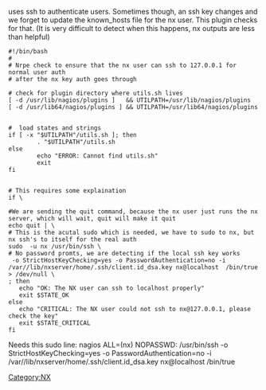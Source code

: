 <NX> uses ssh to authenticate users. Sometimes though, an ssh key
changes and we forget to update the known\_hosts file for the nx user.
This plugin checks for that. (It is very difficult to detect when this
happens, nx outputs are less than helpful)

    #!/bin/bash
    #
    # Nrpe check to ensure that the nx user can ssh to 127.0.0.1 for normal user auth
    # after the nx key auth goes through

    # check for plugin directory where utils.sh lives
    [ -d /usr/lib/nagios/plugins ]   && UTILPATH=/usr/lib/nagios/plugins
    [ -d /usr/lib64/nagios/plugins ] && UTILPATH=/usr/lib64/nagios/plugins


    #  load states and strings
    if [ -x "$UTILPATH"/utils.sh ]; then
            . "$UTILPATH"/utils.sh
    else
            echo "ERROR: Cannot find utils.sh"
            exit
    fi


    # This requires some explaination
    if \

    #We are sending the quit command, because the nx user just runs the nx server, which will wait, quit will make it quit
    echo quit | \ 
    # This is the acutal sudo which is needed, we have to sudo to nx, but nx ssh's to itself for the real auth
    sudo  -u nx /usr/bin/ssh \
    # No password promts, we are detecting if the local ssh key works
     -o StrictHostKeyChecking=yes -o PasswordAuthentication=no -i /var//lib/nxserver/home/.ssh/client.id_dsa.key nx@localhost  /bin/true > /dev/null \ 
    ; then
       echo "OK: The NX user can ssh to localhost properly"
       exit $STATE_OK
    else
       echo "CRITICAL: The NX user could not ssh to nx@127.0.0.1, please check the key"
       exit $STATE_CRITICAL
    fi

Needs this sudo line: nagios ALL=(nx) NOPASSWD: /usr/bin/ssh -o
StrictHostKeyChecking=yes -o PasswordAuthentication=no -i
/var//lib/nxserver/home/.ssh/client.id\_dsa.key nx@localhost /bin/true

<Category:NX>
